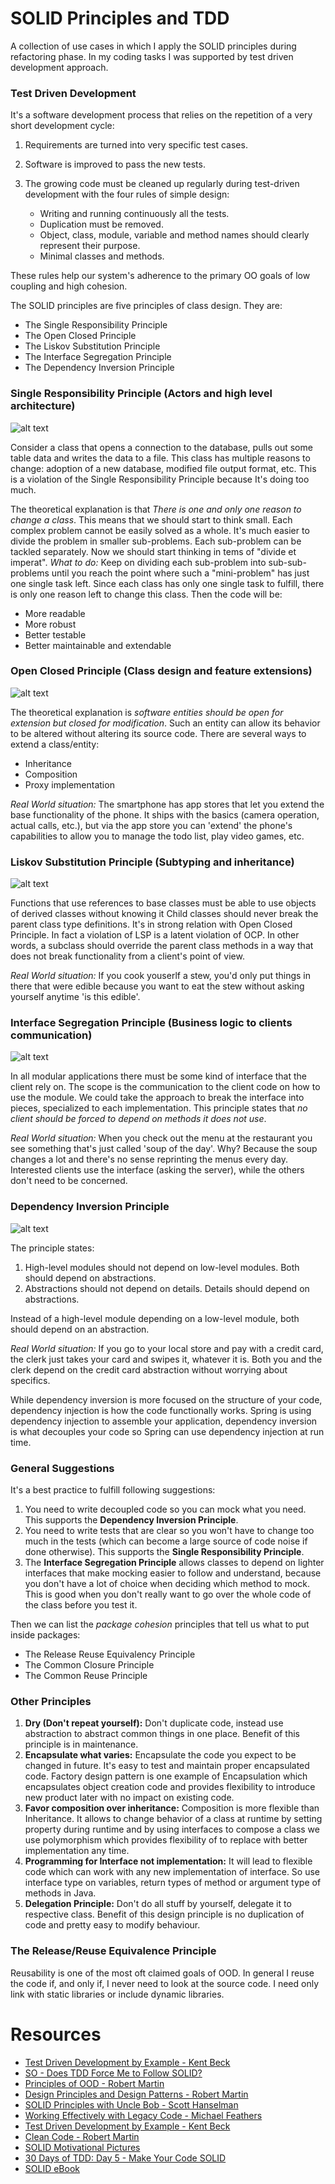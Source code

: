 # SOLID Principles and TDD

A collection of use cases in which I apply the SOLID principles during refactoring phase. 
In my coding tasks I was supported by test driven development approach.

### Test Driven Development
It's a software development process that relies on the repetition of a very short development cycle:

1. Requirements are turned into very specific test cases.
2. Software is improved to pass the new tests.
3. The growing code must be cleaned up regularly during test-driven development with
the four rules of simple design:

    * Writing and running continuously all the tests.
    * Duplication must be removed.
    * Object, class, module, variable and method names should clearly represent their purpose.
    * Minimal classes and methods.
    
These rules help our system's adherence to the primary OO goals of low coupling and high cohesion.

The SOLID principles are five principles of class design. They are:

* The Single Responsibility Principle
* The Open Closed Principle
* The Liskov Substitution Principle
* The Interface Segregation Principle
* The Dependency Inversion Principle

### Single Responsibility Principle (Actors and high level architecture)
![alt text](etc/srp.jpg?raw=true "Single Responsibility")

Consider a class that opens a connection to the database, pulls out some table data and writes the data to a file.
This class has multiple reasons to change: adoption of a new database, modified file output format, etc. 
This is a violation of the Single Responsibility Principle because It's doing too much.

The theoretical explanation is that *There is one and only one reason to change a class*. 
This means that we should start to think small. Each complex problem cannot be easily solved as a whole.
It's much easier to divide the problem in smaller sub-problems. Each sub-problem can be tackled separately.
Now we should start thinking in tems of "divide et imperat".
*What to do:* Keep on dividing each sub-problem into sub-sub-problems until you reach
the point where such a "mini-problem" has just one single task left.
Since each class has only one single task to fulfill, there is only one reason left to change this class.
Then the code will be:

* More readable
* More robust
* Better testable
* Better maintainable and extendable


### Open Closed Principle (Class design and feature extensions)
![alt text](etc/ocp.jpg?raw=true "Open Closed")

The theoretical explanation is *software entities should be open for extension but closed for modification*.
Such an entity can allow its behavior to be altered without altering its source code.
There are several ways to extend a class/entity:

* Inheritance
* Composition
* Proxy implementation

*Real World situation:* The smartphone has app stores that let you extend the base
functionality of the phone. It ships with the basics (camera operation, actual calls, etc.), 
but via the app store you can 'extend' the phone's capabilities to allow you to manage
the todo list, play video games, etc.

### Liskov Substitution Principle (Subtyping and inheritance)
![alt text](etc/lsp.jpg?raw=true "Liskov Substitution")

Functions that use references to base classes must be able to use objects of derived classes without knowing it
Child classes should never break the parent class type definitions. It's in strong relation with Open Closed Principle.
In fact a violation of LSP is a latent violation of OCP.
In other words, a subclass should override the parent class methods in a way that does not break 
functionality from a client's point of view.

*Real World situation:* If you cook youserlf a stew, you'd only put things in there that were edible
because you want to eat the stew without asking yourself anytime 'is this edible'.

### Interface Segregation Principle (Business logic to clients communication)
![alt text](etc/isp.jpg?raw=true "Interface Segregation")

In all modular applications there must be some kind of interface that the client rely on.
The scope is the communication to the client code on how to use the module.
We could take the approach to break the interface into pieces, specialized to each implementation.
This principle states that *no client should be forced to depend on methods it does not use*.

*Real World situation:* When you check out the menu at the restaurant you see something that's just called
'soup of the day'. Why? Because the soup changes a lot and there's no sense reprinting the menus every day.
 Interested clients use the interface (asking the server), while the others don't need to be concerned.

### Dependency Inversion Principle
![alt text](etc/dip.jpg?raw=true "Dependency Inversion")

The principle states:

1. High-level modules should not depend on low-level modules. Both should depend on abstractions.
2. Abstractions should not depend on details. Details should depend on abstractions.

Instead of a high-level module depending on a low-level module, both should depend on an abstraction.

*Real World situation:* If you go to your local store and pay with a credit card, 
              the clerk just takes your card and swipes it, whatever it is. 
              Both you and the clerk depend on the credit card abstraction without worrying about specifics.

While dependency inversion is more focused on the structure of your code, 
dependency injection is how the code functionally works. 
Spring is using dependency injection to assemble your application, dependency
inversion is what decouples your code so Spring can use dependency injection at run time.



### General Suggestions
It's a best practice to fulfill following suggestions:

1. You need to write decoupled code so you can mock what you need. This supports the **Dependency Inversion Principle**.
2. You need to write tests that are clear so you won't have to change too much in the tests (which can become a large 
source of code noise if done otherwise). This supports the **Single Responsibility Principle**.
3. The **Interface Segregation Principle** allows classes to depend on lighter interfaces that make mocking
easier to follow and understand, because you don't have a lot of choice when deciding which method to mock.
This is good when you don't really want to go over the whole code of the class before you test it.

Then we can list the *package cohesion* principles that tell us what to put inside packages:

* The Release Reuse Equivalency Principle
* The Common Closure Principle
* The Common Reuse Principle

### Other Principles
1. **Dry (Don't repeat yourself):** Don't duplicate code, instead use abstraction to abstract common things in one place.
 Benefit of this principle is in maintenance.
2. **Encapsulate what varies:** Encapsulate the code you expect to be changed in future. 
It's easy to test and maintain proper encapsulated code. 
Factory design pattern is one example of Encapsulation which encapsulates object creation code
and provides flexibility to introduce new product later with no impact on existing code.
3. **Favor composition over inheritance:** Composition is more flexible than Inheritance.
It allows to change behavior of a class at runtime by setting property during runtime and
by using interfaces to compose a class we use polymorphism which provides flexibility of to 
replace with better implementation any time.
4. **Programming for Interface not implementation:** It will lead to flexible code which can work with any new implementation
of interface. So use interface type on variables, return types of method or argument type of methods in Java.
5. **Delegation Principle:** Don't do all stuff by yourself, delegate it to respective class. 
Benefit of this design principle is no duplication of code and pretty easy to modify behaviour.

### The Release/Reuse Equivalence Principle
Reusability is one of the most oft claimed goals of OOD. In general I reuse the code if, and only if, I never need to look at the source code.
I need only link with static libraries or include dynamic libraries.

# Resources

* [Test Driven Development by Example - Kent Beck](http://www.amazon.com/Test-Driven-Development-By-Example/dp/0321146530)
* [SO - Does TDD Force Me to Follow SOLID?](http://programmers.stackexchange.com/questions/111863/does-test-driven-development-force-me-to-follow-solid)
* [Principles of OOD - Robert Martin](http://butunclebob.com/ArticleS.UncleBob.PrinciplesOfOod)
* [Design Principles and Design Patterns - Robert Martin](http://www.objectmentor.com/resources/articles/Principles_and_Patterns.pdf)
* [SOLID Principles with Uncle Bob - Scott Hanselman](http://s3.amazonaws.com/hanselminutes/hanselminutes_0145.pdf)
* [Working Effectively with Legacy Code - Michael Feathers](http://www.amazon.com/Working-Effectively-Legacy-Michael-Feathers/dp/0131177052)
* [Test Driven Development by Example - Kent Beck](http://www.amazon.com/Test-Driven-Development-By-Example/dp/0321146530)
* [Clean Code - Robert Martin](http://www.amazon.com/Clean-Code-Handbook-Software-Craftsmanship/dp/0132350882)
* [SOLID Motivational Pictures](http://lostechies.com/derickbailey/2009/02/11/solid-development-principles-in-motivational-pictures/)
* [30 Days of TDD: Day 5 - Make Your Code SOLID](http://blogs.telerik.com/james-bender/posts.aspx/13-09-18/30-days-of-tdd-day-five-make-your-code-solid)
* [SOLID eBook](http://lostechies.com/wp-content/uploads/2011/03/pablos_solid_ebook.pdf)